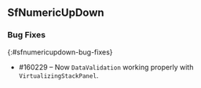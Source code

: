 ## SfNumericUpDown

### Bug Fixes
{:#sfnumericupdown-bug-fixes}

* \#160229 – Now `DataValidation` working properly with `VirtualizingStackPanel`.